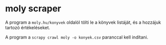 # moly scraper

A program a `moly.hu/konyvek` oldalól tölti le a könyvek listáját, és a hozzájuk tartozó értékeléseket. 

A program a `scrapy crawl moly -o konyek.csv` paranccal kell indítani. 